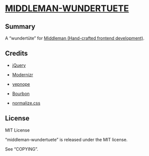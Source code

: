 [MIDDLEMAN-WUNDERTUETE](https://github.com/mkempe/middleman-wundertuete)
========================================================================

Summary
-------

A “wundertüte” for [Middleman (Hand-crafted frontend development)](http://middlemanapp.com).

Credits
-------

* [jQuery](http://jquery.com)
* [Modernizr](http://modernizr.com)
* [yepnope](http://yepnopejs.com)

* [Bourbon](http://bourbon.io)
* [normalize.css](http://git.io/normalize)

License
-------

MIT License

“middleman-wundertuete” is released under the MIT license.

See “COPYING”.